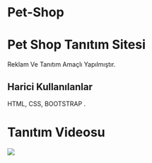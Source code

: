 # Pet-Shop

<h1>Pet Shop Tanıtım Sitesi</h1>

<p>Reklam Ve Tanıtım Amaçlı Yapılmıştır.</p>

<h2>Harici Kullanılanlar</h2>

HTML, CSS, BOOTSTRAP .

<h1>Tanıtım Videosu</h1>

![](Pet-shop.gif)